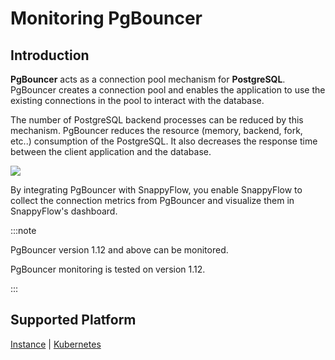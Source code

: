 # Monitoring PgBouncer

## Introduction

**PgBouncer** acts as a connection pool mechanism for **PostgreSQL**. PgBouncer creates a connection pool and enables the application to use the existing connections in the pool to interact with the database. 

The number of PostgreSQL backend processes can be reduced by this mechanism. PgBouncer reduces the resource (memory, backend, fork, etc..) consumption of the PostgreSQL. It also decreases the response time between the client application and the database.

<img src="/img/integration/pgBouncer/image_4.png" />

By integrating PgBouncer with SnappyFlow, you enable SnappyFlow to collect the connection metrics from PgBouncer and visualize them in SnappyFlow's dashboard.

:::note

PgBouncer version 1.12 and above can be monitored.

PgBouncer monitoring is tested on version 1.12.

:::



## Supported Platform

[Instance](/docs/selfhosted-turbo/Integrations/pgBouncer/pgBouncer_on_instance) | [Kubernetes](/docs/selfhosted-turbo/Integrations/pgBouncer/pgBouncer_in_kubernetes)
